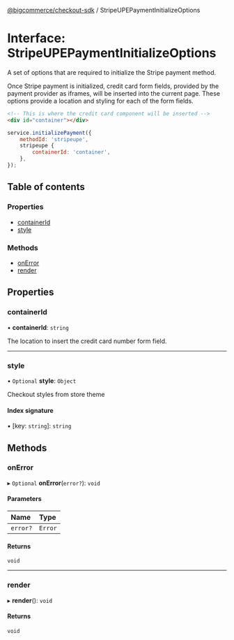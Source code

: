 [@bigcommerce/checkout-sdk](../README.md) / StripeUPEPaymentInitializeOptions

# Interface: StripeUPEPaymentInitializeOptions

A set of options that are required to initialize the Stripe payment method.

Once Stripe payment is initialized, credit card form fields, provided by the
payment provider as iframes, will be inserted into the current page. These
options provide a location and styling for each of the form fields.

```html
<!-- This is where the credit card component will be inserted -->
<div id="container"></div>
```

```js
service.initializePayment({
    methodId: 'stripeupe',
    stripeupe {
        containerId: 'container',
    },
});
```

## Table of contents

### Properties

- [containerId](StripeUPEPaymentInitializeOptions.md#containerid)
- [style](StripeUPEPaymentInitializeOptions.md#style)

### Methods

- [onError](StripeUPEPaymentInitializeOptions.md#onerror)
- [render](StripeUPEPaymentInitializeOptions.md#render)

## Properties

### containerId

• **containerId**: `string`

The location to insert the credit card number form field.

___

### style

• `Optional` **style**: `Object`

Checkout styles from store theme

#### Index signature

▪ [key: `string`]: `string`

## Methods

### onError

▸ `Optional` **onError**(`error?`): `void`

#### Parameters

| Name | Type |
| :------ | :------ |
| `error?` | `Error` |

#### Returns

`void`

___

### render

▸ **render**(): `void`

#### Returns

`void`
